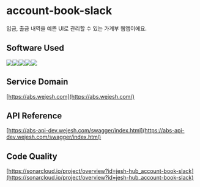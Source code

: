 # ****account-book-slack****

입금, 출금 내역을 예쁜 UI로 관리할 수 있는 가계부 웹앱이에요.


## Software Used

<img src="https://img.shields.io/badge/React-FFFFFF?style=for-the-badge&logo=React"><img src="https://img.shields.io/badge/Go-FFFFFF?style=for-the-badge&logo=Go"><img src="https://img.shields.io/badge/Mongo-FFFFFF?style=for-the-badge&logo=MongoDB"><img src="https://img.shields.io/badge/aws-FFFFFF?style=for-the-badge&logo=amazonaws&logoColor=FF9900"><img src="https://img.shields.io/badge/github_actions-FFFFFF?style=for-the-badge&logo=githubactions">

## Service Domain

[https://abs.wejesh.com](https://abs.wejesh.com/)

## API Reference

[https://abs-api-dev.wejesh.com/swagger/index.html](https://abs-api-dev.wejesh.com/swagger/index.html)

## Code Quality

[https://sonarcloud.io/project/overview?id=jesh-hub_account-book-slack](https://sonarcloud.io/project/overview?id=jesh-hub_account-book-slack)
